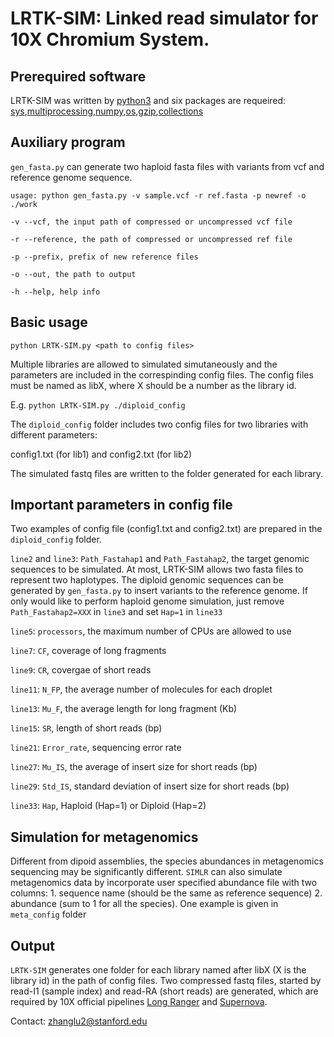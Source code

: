 # LRTK-SIM: Linked read simulator for 10X Chromium System. 
## Prerequired software

LRTK-SIM was written by [python3](https://www.python.org/downloads/source/) and six packages are requeired: [sys](https://docs.python.org/3/library/sys.html),[multiprocessing](https://docs.python.org/2/library/multiprocessing.html),[numpy](http://www.numpy.org/),[os](https://docs.python.org/2/library/os.html),[gzip](https://docs.python.org/3/library/gzip.html),[collections](https://docs.python.org/3.3/library/collections.html)



## Auxiliary program

`gen_fasta.py` can generate two haploid fasta files with variants from vcf and reference genome sequence.

`usage: python gen_fasta.py -v sample.vcf -r ref.fasta -p newref -o ./work`

`-v --vcf, the input path of compressed or uncompressed vcf file`

`-r --reference, the path of compressed or uncompressed ref file`

`-p --prefix, prefix of new reference files`

`-o --out, the path to output`

`-h --help, help info`


## Basic usage

`python LRTK-SIM.py <path to config files>`

Multiple libraries are allowed to simulated simutaneously and the parameters are included in the correspinding config files. The config files must be named as libX, where X should be a number as the library id.

E.g. `python LRTK-SIM.py ./diploid_config`

The `diploid_config` folder includes two config files for two libraries with different parameters:

config1.txt (for lib1) and config2.txt (for lib2)

The simulated fastq files are written to the folder generated for each
library.

## Important parameters in config file

Two examples of config file (config1.txt and config2.txt) are prepared in the `diploid_config` folder.

`line2` and `line3`: `Path_Fastahap1` and `Path_Fastahap2`, the target genomic sequences to be simulated. At most, LRTK-SIM allows two fasta files to represent two haplotypes. The diploid genomic sequences can be generated by `gen_fasta.py` to insert variants to the reference genome. If only would like to perform haploid genome simulation, just remove `Path_Fastahap2=XXX` in `line3` and set `Hap=1` in `line33`

`line5`: `processors`, the maximum number of CPUs are allowed to use

`line7`: `CF`, coverage of long fragments

`line9`: `CR`, covergae of short reads

`line11`: `N_FP`, the average number of molecules for each droplet

`line13`: `Mu_F`, the average length for long fragment (Kb)

`line15`: `SR`, length of short reads (bp)

`line21`: `Error_rate`, sequencing error rate

`line27`: `Mu_IS`, the average of insert size for short reads (bp)

`line29`: `Std_IS`, standard deviation of insert size for short reads (bp)

`line33`: `Hap`, Haploid (Hap=1) or Diploid (Hap=2)

## Simulation for metagenomics 

Different from dipoid assemblies, the species abundances in metagenomics sequencing may be significantly different. `SIMLR` can also simulate metagenomics data by incorporate user specified abundance file with two columns: 1. sequence name (should be the same as reference sequence) 2. abundance (sum to 1 for all the species). One example is given in `meta_config` folder

## Output

`LRTK-SIM` generates one folder for each library named after libX (X is the library id) in the path of config files. Two compressed fastq files, started by read-I1 (sample index) and read-RA (short reads) are generated, which are required by 10X official pipelines [Long Ranger](https://support.10xgenomics.com/genome-exome/software/pipelines/latest/what-is-long-ranger) and [Supernova](https://support.10xgenomics.com/de-novo-assembly/software/overview/welcome).


Contact: zhanglu2@stanford.edu
